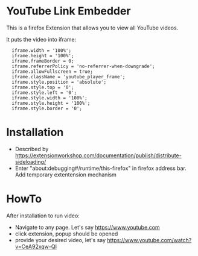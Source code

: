 # YouTube Link Embedder

This is a firefox Extension that allows you to view all YouTube videos.

It puts the video into iframe:

```
  iframe.width = '100%';
  iframe.height = '100%';
  iframe.frameBorder = 0;
  iframe.referrerPolicy = 'no-referrer-when-downgrade';
  iframe.allowFullscreen = true;
  iframe.className = 'youtube_player_frame';
  iframe.style.position = 'absolute';
  iframe.style.top = '0';
  iframe.style.left = '0';
  iframe.style.width = '100%';
  iframe.style.height = '100%';
  iframe.style.border = '0';
```

# Installation

 - Described by https://extensionworkshop.com/documentation/publish/distribute-sideloading/
 - Enter "about:debugging#/runtime/this-firefox" in firefox address bar. Add temporary extentension mechanism

# HowTo

After installation to run video:

 - Navigate to any page. Let's say https://www.youtube.com
 - click extension, popup should be opened
 - provide your desired video, let's say https://www.youtube.com/watch?v=CeA92xqw-QI
